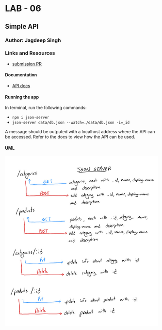 # LAB - 06

## Simple API

### Author: Jagdeep Singh

### Links and Resources
* [submission PR](http://xyz.com)

#### Documentation
* [API docs](https://app.swaggerhub.com/apis-docs/JagdeepSing/Simple-API/0.1#/)

#### Running the app

In terminal, run the following commands:
* `npm i json-server`
* `json-server data/db.json --watch=./data/db.json -i=_id`

A message should be outputed with a localhost address where the API can be accessed. Refer to the docs to view how the API can be used.


#### UML

![UML diagram](./assets/UML.jpeg)